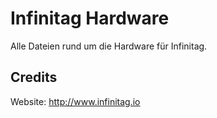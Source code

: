 # Infinitag Hardware

Alle Dateien rund um die Hardware für Infinitag.

## Credits
Website: <http://www.infinitag.io>